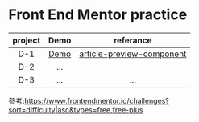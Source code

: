 # Front End Mentor practice

|project|Demo|referance|
|:-:|:-:|:-:|
|D-1|[Demo]()|[article-preview-component](https://www.frontendmentor.io/challenges/article-preview-component-dYBN_pYFT)|
|D-2|...||...|
|D-3|...|...|

參考:https://www.frontendmentor.io/challenges?sort=difficulty|asc&types=free,free-plus